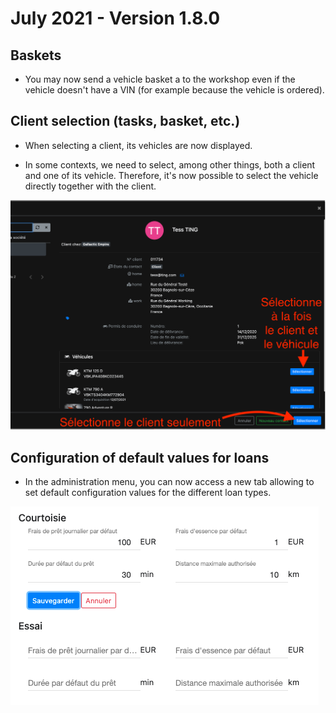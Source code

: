 # July 2021 - Version 1.8.0

## Baskets

- You may now send a vehicle basket a to the workshop even if the vehicle doesn't have a VIN (for example because the vehicle is ordered).

## Client selection (tasks, basket, etc.)

- When selecting a client, its vehicles are now displayed.

- In some contexts, we need to select, among other things, both a client and one of its vehicle. Therefore, it's now possible to select the vehicle directly together with the client.

<img src="https://raw.githubusercontent.com/gear-group/release-notes/master/release-notes/1.8.0/select-user-modal.png"/>

## Configuration of default values for loans

- In the administration menu, you can now access a new tab allowing to set default configuration values for the different loan types.

<img src="https://raw.githubusercontent.com/gear-group/release-notes/master/release-notes/1.8.0/loans-config.png"/>